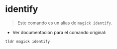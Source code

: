 # identify

> Este comando es un alias de `magick identify`.

- Ver documentación para el comando original:

`tldr magick identify`
